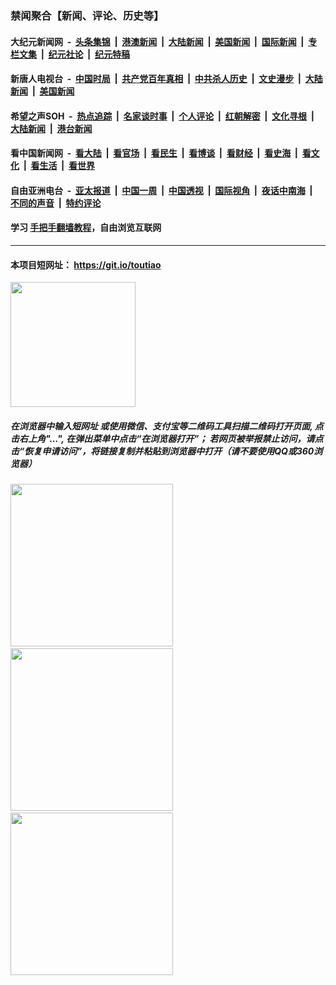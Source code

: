 ### 禁闻聚合【新闻、评论、历史等】

#### 大纪元新闻网 &nbsp;-&nbsp; [头条集锦](indexes/E头条集锦.md?t=02141502) &nbsp;|&nbsp; [港澳新闻](indexes/E港澳新闻.md?t=02141502)  &nbsp;|&nbsp; [大陆新闻](indexes/E大陆新闻.md?t=02141502) &nbsp;|&nbsp; [美国新闻](indexes/E美国新闻.md?t=02141502) &nbsp;|&nbsp; [国际新闻](indexes/E国际新闻.md?t=02141502) &nbsp;|&nbsp; [专栏文集](indexes/E专栏文集.md?t=02141502) &nbsp;|&nbsp; [纪元社论](indexes/E纪元社论.md?t=02141502) &nbsp;|&nbsp; [纪元特稿](indexes/E纪元特稿.md?t=02141502) 

#### 新唐人电视台 &nbsp;-&nbsp; [中国时局](indexes/N中国时局.md?t=02141502) &nbsp;|&nbsp; [共产党百年真相](indexes/N共产党百年真相.md?t=02141502) &nbsp;|&nbsp; [中共杀人历史](indexes/N中共杀人历史.md?t=02141502) &nbsp;|&nbsp; [文史漫步](indexes/N文史漫步.md?t=02141502) &nbsp;|&nbsp; [大陆新闻](indexes/N大陆新闻.md?t=02141502) &nbsp;|&nbsp; [美国新闻](indexes/N美国新闻.md?t=02141502)

#### 希望之声SOH &nbsp;-&nbsp; [热点追踪](indexes/H热点追踪.md?t=02141502) &nbsp;|&nbsp; [名家谈时事](indexes/H名家谈时事.md?t=02141502) &nbsp;|&nbsp; [个人评论](indexes/H个人评论.md?t=02141502)  &nbsp;|&nbsp; [红朝解密](indexes/H红朝解密.md?t=02141502) &nbsp;|&nbsp; [文化寻根](indexes/H文化寻根.md?t=02141502) &nbsp;|&nbsp; [大陆新闻](indexes/H大陆新闻.md?t=02141502) &nbsp;|&nbsp; [港台新闻](indexes/H港台新闻.md?t=02141502)

#### 看中国新闻网 &nbsp;-&nbsp; [看大陆](indexes/S看大陆.md?t=02141502) &nbsp;|&nbsp; [看官场](indexes/S看官场.md?t=02141502) &nbsp;|&nbsp; [看民生](indexes/S看民生.md?t=02141502)  &nbsp;|&nbsp; [看博谈](indexes/S看博谈.md?t=02141502) &nbsp;|&nbsp; [看财经](indexes/S看财经.md?t=02141502) &nbsp;|&nbsp; [看史海](indexes/S看史海.md?t=02141502) &nbsp;|&nbsp; [看文化](indexes/S看文化.md?t=02141502) &nbsp;|&nbsp; [看生活](indexes/S看生活.md?t=02141502) &nbsp;|&nbsp; [看世界](indexes/S看世界.md?t=02141502)

#### 自由亚洲电台 &nbsp;-&nbsp; [亚太报道](indexes/R亚太报道.md?t=02141502) &nbsp;|&nbsp; [中国一周](indexes/R中国一周.md?t=02141502) &nbsp;|&nbsp; [中国透视](indexes/R中国透视.md?t=02141502)  &nbsp;|&nbsp; [国际视角](indexes/R国际视角.md?t=02141502) &nbsp;|&nbsp; [夜话中南海](indexes/R夜话中南海.md?t=02141502) &nbsp;|&nbsp; [不同的声音](indexes/R不同的声音.md?t=02141502) &nbsp;|&nbsp; [特约评论](indexes/R特约评论.md?t=02141502)

#### 学习 [手把手翻墙教程](https://github.com/gfw-breaker/guides/wiki)，自由浏览互联网

----

#### 本项目短网址： https://git.io/toutiao
<img src="https://raw.githubusercontent.com/gfw-breaker/banned-news/master/scripts/img/qr.png" width="200px"/>  

##### 在浏览器中输入短网址 或使用微信、支付宝等二维码工具扫描二维码打开页面, 点击右上角"...", 在弹出菜单中点击“在浏览器打开”； 若网页被举报禁止访问，请点击“恢复申请访问”，将链接复制并粘贴到浏览器中打开（请不要使用QQ或360浏览器）

<img src="https://raw.githubusercontent.com/gfw-breaker/banned-news/master/scripts/img/1.png" width="260px"/> &nbsp; <img src="https://raw.githubusercontent.com/gfw-breaker/banned-news/master/scripts/img/2.png" width="260px"/> &nbsp; <img src="https://raw.githubusercontent.com/gfw-breaker/banned-news/master/scripts/img/3.png" width="260px"/>

